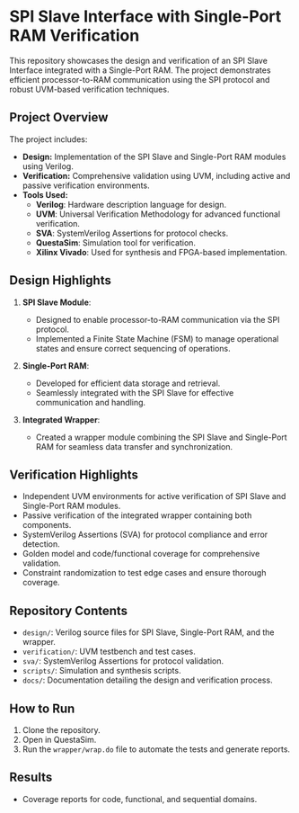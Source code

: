 # SPI Slave Interface with Single-Port RAM Verification

This repository showcases the design and verification of an SPI Slave Interface integrated with a Single-Port RAM. The project demonstrates efficient processor-to-RAM communication using the SPI protocol and robust UVM-based verification techniques.

## Project Overview

The project includes:
- **Design:** Implementation of the SPI Slave and Single-Port RAM modules using Verilog.
- **Verification:** Comprehensive validation using UVM, including active and passive verification environments.
- **Tools Used:** 
  - **Verilog**: Hardware description language for design.
  - **UVM**: Universal Verification Methodology for advanced functional verification.
  - **SVA**: SystemVerilog Assertions for protocol checks.
  - **QuestaSim**: Simulation tool for verification.
  - **Xilinx Vivado**: Used for synthesis and FPGA-based implementation.

## Design Highlights

1. **SPI Slave Module**:  
   - Designed to enable processor-to-RAM communication via the SPI protocol.  
   - Implemented a Finite State Machine (FSM) to manage operational states and ensure correct sequencing of operations.  

2. **Single-Port RAM**:  
   - Developed for efficient data storage and retrieval.  
   - Seamlessly integrated with the SPI Slave for effective communication and handling.  

3. **Integrated Wrapper**:  
   - Created a wrapper module combining the SPI Slave and Single-Port RAM for seamless data transfer and synchronization.

## Verification Highlights

- Independent UVM environments for active verification of SPI Slave and Single-Port RAM modules.  
- Passive verification of the integrated wrapper containing both components.  
- SystemVerilog Assertions (SVA) for protocol compliance and error detection.  
- Golden model and code/functional coverage for comprehensive validation.  
- Constraint randomization to test edge cases and ensure thorough coverage.  

## Repository Contents

- `design/`: Verilog source files for SPI Slave, Single-Port RAM, and the wrapper.  
- `verification/`: UVM testbench and test cases.  
- `sva/`: SystemVerilog Assertions for protocol validation.  
- `scripts/`: Simulation and synthesis scripts.  
- `docs/`: Documentation detailing the design and verification process.

## How to Run
1. Clone the repository.
2. Open in QuestaSim.
3. Run the `wrapper/wrap.do` file to automate the tests and generate reports.

## Results
- Coverage reports for code, functional, and sequential domains.
